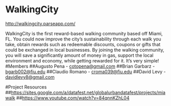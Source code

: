 # WalkingCity 
http://walkingcity.parseapp.com/

WalkingCity is the first reward-based walking community based off  Miami, FL. You could now improve the city’s sustainability through each walk you take, obtain rewards such as redeemable discounts, coupons or gifts that could be exchanged in local businesses. By joining the walking community, you will save a significantly amount of money in gas, support the local environment and economy, while getting rewarded for it.  It’s very simple!
#Members
##Augusto Pena - cotopena@gmail.com
##Brian Garbarz - bgarb002@fiu.edu
##Claudio Romano - croma039@fiu.edu
##David Levy - davidlevy8@gmail.com

#Project Resources
##https://sites.google.com/a/datafest.net/globalurbandatafest/projects/miawalk
##https://www.youtube.com/watch?v=84qnnKZhL04
